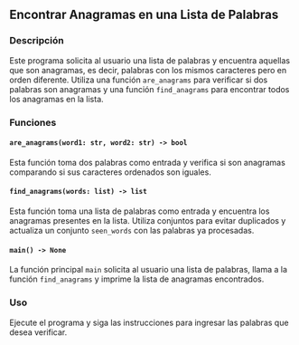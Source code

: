 ## Encontrar Anagramas en una Lista de Palabras

### Descripción
Este programa solicita al usuario una lista de palabras y encuentra aquellas que son anagramas, es decir, palabras con los mismos caracteres pero en orden diferente. Utiliza una función `are_anagrams` para verificar si dos palabras son anagramas y una función `find_anagrams` para encontrar todos los anagramas en la lista.

### Funciones

#### `are_anagrams(word1: str, word2: str) -> bool`
Esta función toma dos palabras como entrada y verifica si son anagramas comparando si sus caracteres ordenados son iguales.

#### `find_anagrams(words: list) -> list`
Esta función toma una lista de palabras como entrada y encuentra los anagramas presentes en la lista. Utiliza conjuntos para evitar duplicados y actualiza un conjunto `seen_words` con las palabras ya procesadas.

#### `main() -> None`
La función principal `main` solicita al usuario una lista de palabras, llama a la función `find_anagrams` y imprime la lista de anagramas encontrados.

### Uso
Ejecute el programa y siga las instrucciones para ingresar las palabras que desea verificar.

